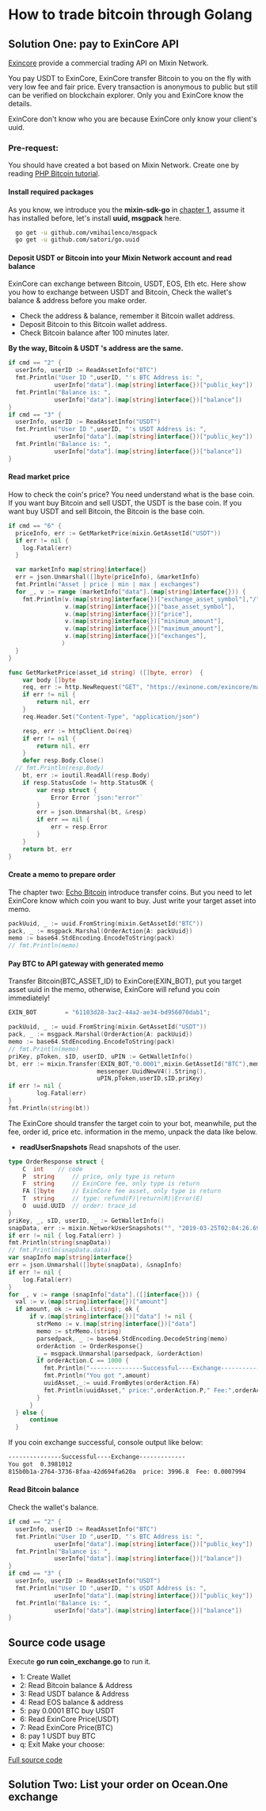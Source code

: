 # How to trade bitcoin through Golang

## Solution One: pay to ExinCore API
[Exincore](https://github.com/exinone/exincore) provide a commercial trading API on Mixin Network.

You pay USDT to ExinCore, ExinCore transfer Bitcoin to you on the fly with very low fee and fair price. Every transaction is anonymous to public but still can be verified on blockchain explorer. Only you and ExinCore know the details.

ExinCore don't know who you are because ExinCore only know your client's uuid.

### Pre-request:
You should  have created a bot based on Mixin Network. Create one by reading [PHP Bitcoin tutorial](https://github.com/wenewzhang/mixin_labs-php-bot).

#### Install required packages
As you know, we introduce you the **mixin-sdk-go** in [chapter 1](https://github.com/wenewzhang/mixin_labs-go-bot/blob/master/README.md), assume it has installed before, let's install **uuid, msgpack** here.
```bash
  go get -u github.com/vmihailenco/msgpack
  go get -u github.com/satori/go.uuid
```
#### Deposit USDT or Bitcoin into your Mixin Network account and read balance
ExinCore can exchange between Bitcoin, USDT, EOS, Eth etc. Here show you how to exchange between USDT and Bitcoin,
Check the wallet's balance & address before you make order.

- Check the address & balance, remember it Bitcoin wallet address.
- Deposit Bitcoin to this Bitcoin wallet address.
- Check Bitcoin balance after 100 minutes later.

**By the way, Bitcoin & USDT 's address are the same.**

```go
if cmd == "2" {
  userInfo, userID := ReadAssetInfo("BTC")
  fmt.Println("User ID ",userID, "'s BTC Address is: ",
             userInfo["data"].(map[string]interface{})["public_key"])
  fmt.Println("Balance is: ",
             userInfo["data"].(map[string]interface{})["balance"])
}
if cmd == "3" {
  userInfo, userID := ReadAssetInfo("USDT")
  fmt.Println("User ID ",userID, "'s USDT Address is: ",
             userInfo["data"].(map[string]interface{})["public_key"])
  fmt.Println("Balance is: ",
             userInfo["data"].(map[string]interface{})["balance"])
}
```
#### Read market price
How to check the coin's price? You need understand what is the base coin. If you want buy Bitcoin and sell USDT, the USDT is the base coin. If you want buy USDT and sell Bitcoin, the Bitcoin is the base coin.
```go
if cmd == "6" {
  priceInfo, err := GetMarketPrice(mixin.GetAssetId("USDT"))
  if err != nil {
    log.Fatal(err)
  }

  var marketInfo map[string]interface{}
  err = json.Unmarshal([]byte(priceInfo), &marketInfo)
  fmt.Println("Asset | price | min | max | exchanges")
  for _, v := range (marketInfo["data"].(map[string]interface{})) {
    fmt.Println(v.(map[string]interface{})["exchange_asset_symbol"],"/",
                v.(map[string]interface{})["base_asset_symbol"],
                v.(map[string]interface{})["price"],
                v.(map[string]interface{})["minimum_amount"],
                v.(map[string]interface{})["maximum_amount"],
                v.(map[string]interface{})["exchanges"],
               )
  }
}

func GetMarketPrice(asset_id string) ([]byte, error)  {
	var body []byte
	req, err := http.NewRequest("GET", "https://exinone.com/exincore/markets?base_asset="+asset_id, bytes.NewReader(body))
	if err != nil {
		return nil, err
	}
	req.Header.Set("Content-Type", "application/json")

	resp, err := httpClient.Do(req)
	if err != nil {
		return nil, err
	}
	defer resp.Body.Close()
  // fmt.Println(resp.Body)
	bt, err := ioutil.ReadAll(resp.Body)
	if resp.StatusCode != http.StatusOK {
		var resp struct {
			Error Error `json:"error"`
		}
		err = json.Unmarshal(bt, &resp)
		if err == nil {
			err = resp.Error
		}
	}
	return bt, err
}
```

#### Create a memo to prepare order
The chapter two: [Echo Bitcoin](https://github.com/wenewzhang/mixin_labs-php-bot/blob/master/README2.md) introduce transfer coins. But you need to let ExinCore know which coin you want to buy. Just write your target asset into memo.
```go
packUuid, _ := uuid.FromString(mixin.GetAssetId("BTC"))
pack, _ := msgpack.Marshal(OrderAction{A: packUuid})
memo := base64.StdEncoding.EncodeToString(pack)
// fmt.Println(memo)
```
#### Pay BTC to API gateway with generated memo
Transfer Bitcoin(BTC_ASSET_ID) to ExinCore(EXIN_BOT), put you target asset uuid in the memo, otherwise, ExinCore will refund you coin immediately!
```go
EXIN_BOT        = "61103d28-3ac2-44a2-ae34-bd956070dab1";

packUuid, _ := uuid.FromString(mixin.GetAssetId("USDT"))
pack, _ := msgpack.Marshal(OrderAction{A: packUuid})
memo := base64.StdEncoding.EncodeToString(pack)
// fmt.Println(memo)
priKey, pToken, sID, userID, uPIN := GetWalletInfo()
bt, err := mixin.Transfer(EXIN_BOT,"0.0001",mixin.GetAssetId("BTC"),memo,
                         messenger.UuidNewV4().String(),
                         uPIN,pToken,userID,sID,priKey)
if err != nil {
        log.Fatal(err)
}
fmt.Println(string(bt))
```
The ExinCore should transfer the target coin to your bot, meanwhile, put the fee, order id, price etc. information in the memo, unpack the data like below.
- **readUserSnapshots** Read snapshots of the user.
```go
type OrderResponse struct {
    C  int    // code
    P  string     // price, only type is return
    F  string     // ExinCore fee, only type is return
    FA []byte     // ExinCore fee asset, only type is return
    T  string     // type: refund(F)|return(R)|Error(E)
    O  uuid.UUID  // order: trace_id
}
priKey, _, sID, userID, _ := GetWalletInfo()
snapData, err := mixin.NetworkUserSnapshots("", "2019-03-25T02:04:26.69425Z", true, 3, userID, sID, priKey)
if err != nil { log.Fatal(err) }
fmt.Println(string(snapData))
// fmt.Println(snapData.data)
var snapInfo map[string]interface{}
err = json.Unmarshal([]byte(snapData), &snapInfo)
if err != nil {
    log.Fatal(err)
}
for _, v := range (snapInfo["data"].([]interface{})) {
  val := v.(map[string]interface{})["amount"]
  if amount, ok := val.(string); ok {
      if v.(map[string]interface{})["data"] != nil {
        strMemo := v.(map[string]interface{})["data"]
        memo := strMemo.(string)
        parsedpack, _ := base64.StdEncoding.DecodeString(memo)
        orderAction := OrderResponse{}
        _ = msgpack.Unmarshal(parsedpack, &orderAction)
        if orderAction.C == 1000 {
          fmt.Println("---------------Successful----Exchange-------------")
          fmt.Println("You got ",amount)
          uuidAsset,_:= uuid.FromBytes(orderAction.FA)
          fmt.Println(uuidAsset," price:",orderAction.P," Fee:",orderAction.F)
        }
      }
  } else {
      continue
  }
```

If you coin exchange successful, console output like below:
```bash
---------------Successful----Exchange-------------
You got  0.3981012
815b0b1a-2764-3736-8faa-42d694fa620a  price: 3996.8  Fee: 0.0007994
```

#### Read Bitcoin balance
Check the wallet's balance.
```go
if cmd == "2" {
  userInfo, userID := ReadAssetInfo("BTC")
  fmt.Println("User ID ",userID, "'s BTC Address is: ",
             userInfo["data"].(map[string]interface{})["public_key"])
  fmt.Println("Balance is: ",
             userInfo["data"].(map[string]interface{})["balance"])
}
if cmd == "3" {
  userInfo, userID := ReadAssetInfo("USDT")
  fmt.Println("User ID ",userID, "'s USDT Address is: ",
             userInfo["data"].(map[string]interface{})["public_key"])
  fmt.Println("Balance is: ",
             userInfo["data"].(map[string]interface{})["balance"])
}
```
## Source code usage
Execute **go run coin_exchange.go** to run it.

- 1: Create Wallet
- 2: Read Bitcoin balance & Address
- 3: Read USDT balance & Address
- 4: Read EOS balance & address
- 5: pay 0.0001 BTC buy USDT
- 6: Read ExinCore Price(USDT)
- 7: Read ExinCore Price(BTC)
- 8: pay 1 USDT buy BTC
- q: Exit
Make your choose:

[Full source code](https://github.com/wenewzhang/mixin_labs-go-bot/blob/master/coin_exchange/coin_exchange.go)

## Solution Two: List your order on Ocean.One exchange
